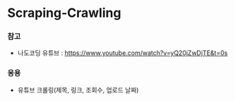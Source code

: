 # Scraping-Crawling
### 참고
- 나도코딩 유튜브 : https://www.youtube.com/watch?v=yQ20jZwDjTE&t=0s

### 응용
- 유튜브 크롤링(제목, 링크, 조회수, 업로드 날짜)
